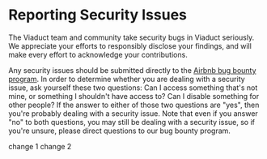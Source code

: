 # Reporting Security Issues

The Viaduct team and community take security bugs in Viaduct seriously. We appreciate your efforts to responsibly disclose your findings, and will make every effort to acknowledge your contributions.

Any security issues should be submitted directly to the [Airbnb bug bounty program](https://hackerone.com/airbnb). In order to determine whether you are dealing with a security issue, ask yourself these two questions:
Can I access something that's not mine, or something I shouldn't have access to?
Can I disable something for other people?
If the answer to either of those two questions are "yes", then you're probably dealing with a security issue. Note that even if you answer "no" to both questions, you may still be dealing with a security issue, so if you're unsure, please direct questions to our bug bounty program.


change 1
change 2

